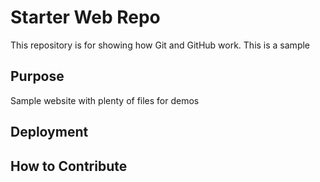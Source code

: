 # Starter Web Repo

This repository is for showing how Git and GitHub work. This is a sample

## Purpose

Sample website with plenty of files for demos

## Deployment

## How to Contribute
